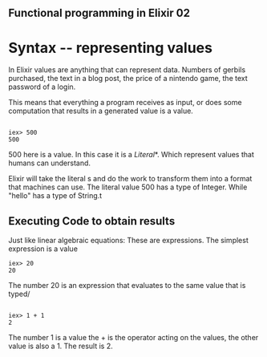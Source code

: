 ## Functional programming in Elixir 02


# Syntax -- representing values

In Elixir values are anything that can represent data. Numbers of gerbils purchased,
the text in a blog post, the price of a nintendo game, the text password of a login.

This means that everything a program receives as input, or does some computation that results
in a generated value is a value.

```

iex> 500
500

```


500 here is a value. In this case it is a *Literal**. Which represent values that humans can understand.

Elixir will take the literal s and do the work to transform them into a format that machines can use.
The literal value 500 has a type of Integer. While "hello" has a type of String.t  

## Executing Code to obtain results

Just like linear algebraic equations: These are expressions. The simplest expression is a value

```
iex> 20
20

```

The number 20 is an expression that evaluates to the same value that is typed/

```

iex> 1 + 1
2

```

The number 1 is a value the + is the operator acting on the values, the other value is also a 1. The result
is 2.
